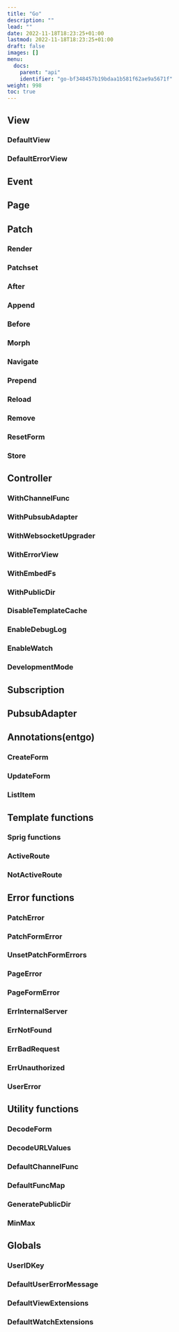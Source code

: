 ```yaml
---
title: "Go"
description: ""
lead: ""
date: 2022-11-18T18:23:25+01:00
lastmod: 2022-11-18T18:23:25+01:00
draft: false
images: []
menu:
  docs:
    parent: "api"
    identifier: "go-bf348457b19bdaa1b581f62ae9a5671f"
weight: 998
toc: true
---
```



## View

### DefaultView

### DefaultErrorView

## Event

## Page

## Patch

### Render

### Patchset

### After

### Append

### Before

### Morph

### Navigate

### Prepend

### Reload

### Remove

### ResetForm

### Store

## Controller

### WithChannelFunc

### WithPubsubAdapter

### WithWebsocketUpgrader

### WithErrorView

### WithEmbedFs

### WithPublicDir

### DisableTemplateCache

### EnableDebugLog

### EnableWatch

### DevelopmentMode

## Subscription

## PubsubAdapter

## Annotations(entgo)

### CreateForm

### UpdateForm

### ListItem

## Template functions

### Sprig functions

### ActiveRoute

### NotActiveRoute

## Error functions

### PatchError

### PatchFormError

### UnsetPatchFormErrors

### PageError

### PageFormError

### ErrInternalServer

### ErrNotFound

### ErrBadRequest

### ErrUnauthorized

### UserError

## Utility functions

### DecodeForm

### DecodeURLValues

### DefaultChannelFunc

### DefaultFuncMap

### GeneratePublicDir

### MinMax

## Globals

### UserIDKey

### DefaultUserErrorMessage

### DefaultViewExtensions

### DefaultWatchExtensions